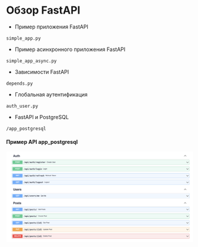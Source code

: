 # Обзор FastAPI

<ul>
  <li>
    Пример приложения FastAPI
  </li>
</ul>

```
simple_app.py
```

<ul>
  <li>
    Пример асинхронного приложения FastAPI
  </li>
</ul>

```
simple_app_async.py
```

<ul>
  <li>
    Зависимости FastAPI
  </li>
</ul>

```
depends.py
```

<ul>
  <li>
    Глобальная аутентификация
  </li>
</ul>

```
auth_user.py
```

<ul>
  <li>
    FastAPI и PostgreSQL
  </li>
</ul>

```
/app_postgresql
```

#### Пример API app_postgresql

<td>
    <img src="app_postgresql/api.png" width="700"/>&nbsp;
</td>